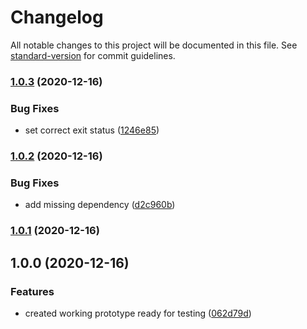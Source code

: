 # Changelog

All notable changes to this project will be documented in this file. See [standard-version](https://github.com/conventional-changelog/standard-version) for commit guidelines.

### [1.0.3](https://github.com/select/matrix-message-e2e/compare/v1.0.2...v1.0.3) (2020-12-16)


### Bug Fixes

* set correct exit status ([1246e85](https://github.com/select/matrix-message-e2e/commit/1246e851fee3c6c4ce2a03c8893286262a6d4717))

### [1.0.2](https://github.com/select/matrix-message-e2e/compare/v1.0.1...v1.0.2) (2020-12-16)


### Bug Fixes

* add missing dependency ([d2c960b](https://github.com/select/matrix-message-e2e/commit/d2c960b76a850db25056896484e0343276cdca8c))

### [1.0.1](https://github.com/select/matrix-message-e2e/compare/v1.0.0...v1.0.1) (2020-12-16)

## 1.0.0 (2020-12-16)


### Features

* created working prototype ready for testing ([062d79d](https://github.com/select/matrix-message-e2e/commit/062d79d6c46b7e23f50c7d3435091f5063fe1494))
